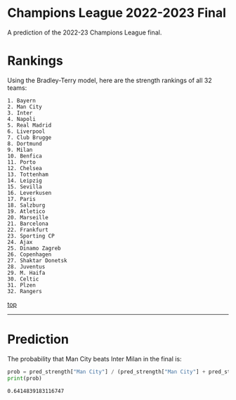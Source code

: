 # Champions League 2022-2023 Final

A prediction of the 2022-23 Champions League final.

# Rankings

Using the Bradley-Terry model, here are the strength rankings of all 32 teams:

    1. Bayern
    2. Man City
    3. Inter
    4. Napoli
    5. Real Madrid
    6. Liverpool
    7. Club Brugge
    8. Dortmund
    9. Milan
    10. Benfica
    11. Porto
    12. Chelsea
    13. Tottenham
    14. Leipzig
    15. Sevilla
    16. Leverkusen
    17. Paris
    18. Salzburg
    19. Atletico
    20. Marseille
    21. Barcelona
    22. Frankfurt
    23. Sporting CP
    24. Ajax
    25. Dinamo Zagreb
    26. Copenhagen
    27. Shaktar Donetsk
    28. Juventus
    29. M. Haifa
    30. Celtic
    31. Plzen
    32. Rangers


[top](#champions-league-2022-2023-final)

---

# Prediction

The probability that Man City beats Inter Milan in the final is:


```python
prob = pred_strength["Man City"] / (pred_strength["Man City"] + pred_strength["Inter"])
print(prob)
```

    0.6414839183116747



